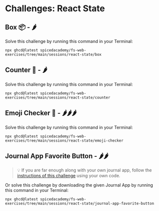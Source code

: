 # Challenges: React State

## Box 📦 - 🌶️

Solve this challenge by running this command in your Terminal:

```
npx ghcd@latest spicedacademy/fs-web-exercises/tree/main/sessions/react-state/box
```

## Counter 🧮 - 🌶️

Solve this challenge by running this command in your Terminal:

```
npx ghcd@latest spicedacademy/fs-web-exercises/tree/main/sessions/react-state/counter
```

## Emoji Checker 🤔 - 🌶️🌶️🌶️

Solve this challenge by running this command in your Terminal:

```
npx ghcd@latest spicedacademy/fs-web-exercises/tree/main/sessions/react-state/emoji-checker
```

## Journal App Favorite Button - 🌶️🌶️

> 💡 If you are far enough along with your own journal app, follow the
> [instructions of this challenge](https://github.com/spicedacademy/fs-web-exercises/tree/main/sessions/react-state/journal-app-favorite-button#readme)
> using your own code.

Or solve this challenge by downloading the given Journal App by running this command in your Terminal:

```
npx ghcd@latest spicedacademy/fs-web-exercises/tree/main/sessions/react-state/journal-app-favorite-button
```
